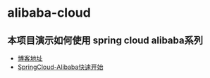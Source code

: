 # alibaba-cloud
## 本项目演示如何使用 spring cloud alibaba系列
* [博客地址](https://blog.qinxuewu.club/)
* [SpringCloud-Alibaba快速开始](https://blog.qinxuewu.club/interview-docs/#/2019/SpringClodAlibaba)

